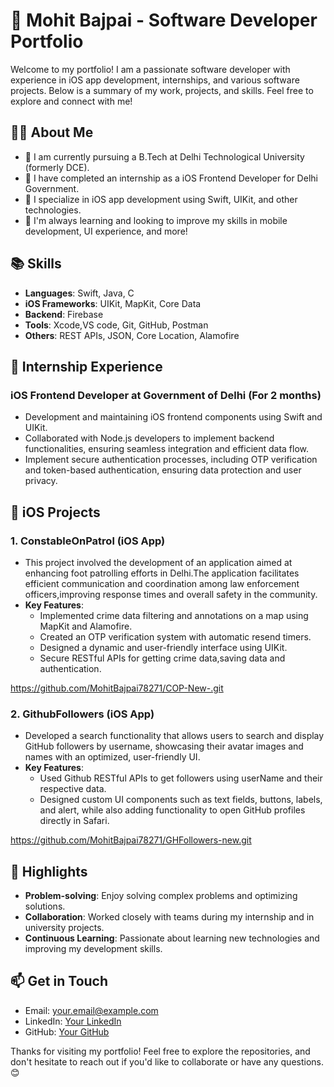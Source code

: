 # 🚀 Mohit Bajpai - Software Developer Portfolio

Welcome to my portfolio! I am a passionate software developer with experience in iOS app development, internships, and various software projects. Below is a summary of my work, projects, and skills. Feel free to explore and connect with me!

## 👨‍💻 About Me

- 🔭 I am currently pursuing a B.Tech at Delhi Technological University (formerly DCE).
- 💼 I have completed an internship as a iOS Frontend Developer for Delhi Government.
- 📱 I specialize in iOS app development using Swift, UIKit, and other technologies.
- 🎯 I'm always learning and looking to improve my skills in mobile development, UI experience, and more!

## 📚 Skills

- **Languages**: Swift, Java, C
- **iOS Frameworks**: UIKit, MapKit, Core Data
- **Backend**: Firebase
- **Tools**: Xcode,VS code, Git, GitHub, Postman
- **Others**: REST APIs, JSON, Core Location, Alamofire

## 💼 Internship Experience

### iOS Frontend Developer at Government of Delhi (For 2 months)

- Development and maintaining iOS frontend components using Swift and UIKit.
- Collaborated with Node.js developers to implement backend functionalities, ensuring seamless integration and
efficient data flow.
- Implement secure authentication processes, including OTP verification and token-based authentication, ensuring data protection and user privacy.

## 📱 iOS Projects

### 1. ConstableOnPatrol (iOS App)

- This project involved the development of an application aimed at enhancing foot patrolling efforts in Delhi.The application facilitates efficient communication and coordination among law enforcement officers,improving response times and overall safety in the community.
- **Key Features**:
  - Implemented crime data filtering and annotations on a map using MapKit and Alamofire.
  - Created an OTP verification system with automatic resend timers.
  - Designed a dynamic and user-friendly interface using UIKit.
  - Secure RESTful APIs for getting crime data,saving data and authentication.
  
https://github.com/MohitBajpai78271/COP-New-.git

### 2. GithubFollowers (iOS App)

- Developed a search functionality that allows users to search and display GitHub followers by username,
showcasing their avatar images and names with an optimized, user-friendly UI.
- **Key Features**:
  - Used Github RESTful APIs to get followers using userName and their respective data.
  - Designed custom UI components such as text fields, buttons, labels, and alert, while also adding functionality
  to open GitHub profiles directly in Safari.

https://github.com/MohitBajpai78271/GHFollowers-new.git


## 🌟 Highlights

- **Problem-solving**: Enjoy solving complex problems and optimizing solutions.
- **Collaboration**: Worked closely with teams during my internship and in university projects.
- **Continuous Learning**: Passionate about learning new technologies and improving my development skills.

## 📫 Get in Touch

- Email: [your.email@example.com](mailto:your.email@example.com)
- LinkedIn: [Your LinkedIn](#)
- GitHub: [Your GitHub](#)

Thanks for visiting my portfolio! Feel free to explore the repositories, and don't hesitate to reach out if you'd like to collaborate or have any questions. 😊
